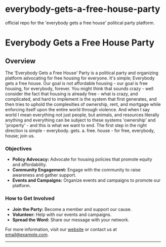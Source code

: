 # everybody-gets-a-free-house-party
official repo for the 'everybody gets a free house' political party platform. 

# Everybody Gets a Free House Party

## Overview

The 'Everybody Gets a Free House' Party is a political party and organizing platform advocating for free housing for everyone. It's simple; Everybody gets a free house. 
Our goal is not affordable housing - our goal is free housing, for everybody, forever. You might think that sounds crazy - well consider the fact that housing is already free - what is crazy, and complicated, and hard to implement is the system that first generates, and then tries to uphold the complexities of ownership, rent, and mortgage while enforcing itself upon the entire world through violence. And when I say world I mean everything not just people, but animals, and resources literally anything and everything can be subject to these systems 'ownership' and 'property' - and this is what we want to end. The first step in the right direction is simple - everybody. gets. a. free. house - for free, everybody, house; join us.    

### Objectives
- **Policy Advocacy:** Advocate for housing policies that promote equity and affordability.
- **Community Engagement:** Engage with the community to raise awareness and gather support.
- **Events and Campaigns:** Organize events and campaigns to promote our platform.

### How to Get Involved
- **Join the Party:** Become a member and support our cause.
- **Volunteer:** Help with our events and campaigns.
- **Spread the Word:** Share our message with your network.

For more information, visit our [website](#) or contact us at [email@example.com](mailto:email@example.com).

---
